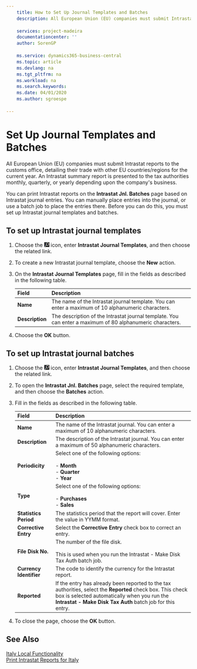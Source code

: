 ```yaml
---
    title: How to Set Up Journal Templates and Batches
    description: All European Union (EU) companies must submit Intrastat reports to the customs office, detailing their trade with other EU countries/regions for the current year.

    services: project-madeira 
    documentationcenter: ''
    author: SorenGP

    ms.service: dynamics365-business-central
    ms.topic: article
    ms.devlang: na
    ms.tgt_pltfrm: na
    ms.workload: na
    ms.search.keywords:
    ms.date: 04/01/2020
    ms.author: sgroespe

---
```

# Set Up Journal Templates and Batches
All European Union (EU) companies must submit Intrastat reports to the customs office, detailing their trade with other EU countries/regions for the current year. An Intrastat summary report is presented to the tax authorities monthly, quarterly, or yearly depending upon the company's business.  

You can print Intrastat reports on the **Intrastat Jnl. Batches** page based on Intrastat journal entries. You can manually place entries into the journal, or use a batch job to place the entries there. Before you can do this, you must set up Intrastat journal templates and batches.  

## To set up Intrastat journal templates  

1.  Choose the ![Search for Page or Report](../../media/ui-search/search_small.png "Search for Page or Report icon") icon, enter **Intrastat Journal Templates**, and then choose the related link.  
2.  To create a new Intrastat journal template, choose the **New** action.  
3.  On the **Intrastat Journal Templates** page, fill in the fields as described in the following table.  

    |Field|Description|  
    |---------------------------------|---------------------------------------|  
    |**Name**|The name of the Intrastat journal template. You can enter a maximum of 10 alphanumeric characters.|  
    |**Description**|The description of the Intrastat journal template. You can enter a maximum of 80 alphanumeric characters.|  

4.  Choose the **OK** button.  

## To set up Intrastat journal batches  

1.  Choose the ![Search for Page or Report](../../media/ui-search/search_small.png "Search for Page or Report icon") icon, enter **Intrastat Journal Templates**, and then choose the related link.  
2.  To open the **Intrastat Jnl. Batches** page, select the required template, and then choose the **Batches** action.  
3.  Fill in the fields as described in the following table.  

    |Field|Description|  
    |---------------------------------|---------------------------------------|  
    |**Name**|The name of the Intrastat journal. You can enter a maximum of 10 alphanumeric characters.|  
    |**Description**|The description of the Intrastat journal. You can enter a maximum of 50 alphanumeric characters.|  
    |**Periodicity**|Select one of the following options:<br /><br /> -   **Month**<br />-   **Quarter**<br />-   **Year**|  
    |**Type**|Select one of the following options:<br /><br /> -   **Purchases**<br />-   **Sales**|  
    |**Statistics Period**|The statistics period that the report will cover. Enter the value in YYMM format.|  
    |**Corrective Entry**|Select the **Corrective Entry** check box to correct an entry.|  
    |**File Disk No.**|The number of the file disk.<br /><br /> This is used when you run the Intrastat - Make Disk Tax Auth batch job.|  
    |**Currency Identifier**|The code to identify the currency for the Intrastat report.|  
    |**Reported**|If the entry has already been reported to the tax authorities, select the **Reported** check box. This check box is selected automatically when you run the **Intrastat - Make Disk Tax Auth** batch job for this entry.|  

4.  To close the page, choose the **OK** button.  

## See Also  
  [Italy Local Functionality](italy-local-functionality.md)   
 [Print Intrastat Reports for Italy](how-to-print-intrastat-reports-for-italy.md)
